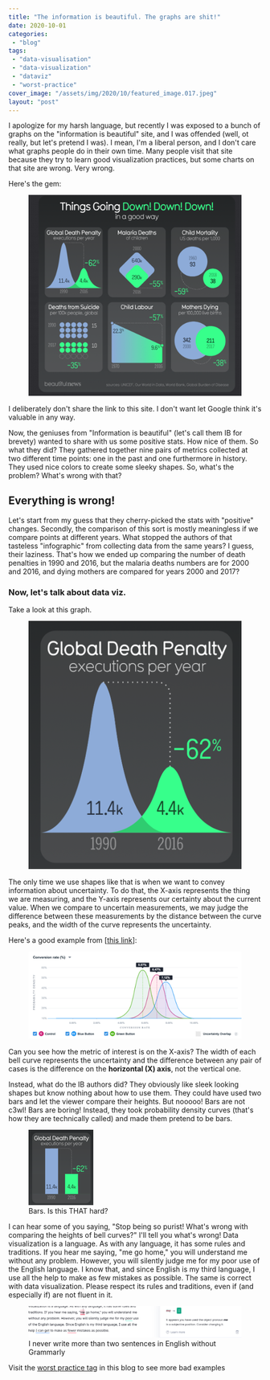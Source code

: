 ```yaml
---
title: "The information is beautiful. The graphs are shit!"
date: 2020-10-01
categories: 
 - "blog"
tags: 
 - "data-visualisation"
 - "data-visualization"
 - "dataviz"
 - "worst-practice"
cover_image: "/assets/img/2020/10/featured_image.017.jpeg"
layout: "post"
---
```


<!-- wp:paragraph -->
I apologize for my harsh language, but recently I was exposed to a bunch of graphs on the "information is beautiful" site, and I was offended (well, ot really, but let's pretend I was). I mean, I'm a liberal person, and I don't care what graphs people do in their own time. Many people visit that site because they try to learn good visualization practices, but some charts on that site are wrong. Very wrong.


<!-- /wp:paragraph -->

<!-- wp:paragraph -->
Here's the gem:<br>


<!-- /wp:paragraph -->

<!-- wp:image {"id":3604,"sizeSlug":"large"} -->
<figure class="wp-block-image size-large"><img src="/assets/img/2020/10/image.png" alt="" class="wp-image-3604"></figure>
<!-- /wp:image -->

<!-- wp:paragraph -->
I deliberately don't share the link to this site. I don't want let Google think it's valuable in any way. 


<!-- /wp:paragraph -->

<!-- wp:paragraph -->
Now, the geniuses from "Information is beautiful" (let's call them IB for brevety) wanted to share with us some positive stats. How nice of them. So what they did? They gathered together nine pairs of metrics collected at two different time points: one in the past and one furthermore in history. They used nice colors to create some sleeky shapes. So, what's the problem? What's wrong with that?


<!-- /wp:paragraph -->

<!-- wp:heading -->
## Everything is wrong!


<!-- /wp:heading -->

<!-- wp:paragraph -->
Let's start from my guess that they cherry-picked the stats with "positive" changes. Secondly, the comparison of this sort is mostly meaningless if we compare points at different years. What stopped the authors of that tasteless "infographic" from collecting data from the same years? I guess, their laziness. That's how we ended up comparing the number of death penalties in 1990 and 2016, but the malaria deaths numbers are for 2000 and 2016, and dying mothers are compared for years 2000 and 2017?


<!-- /wp:paragraph -->

<!-- wp:heading {"level":3} -->
### Now, let's talk about data viz.


<!-- /wp:heading -->

<!-- wp:paragraph -->
Take a look at this graph.


<!-- /wp:paragraph -->

<!-- wp:image {"id":3605,"sizeSlug":"large"} -->
<figure class="wp-block-image size-large"><img src="/assets/img/2020/10/image-1.png" alt="" class="wp-image-3605"></figure>
<!-- /wp:image -->

<!-- wp:paragraph -->
The only time we use shapes like that is when we want to convey information about uncertainty. To do that, the X-axis represents the thing we are measuring, and the Y-axis represents our certainty about the current value. When we compare to uncertain measurements, we may judge the difference between these measurements by the distance between the curve peaks, and the width of the curve represents the uncertainty.


<!-- /wp:paragraph -->

<!-- wp:paragraph -->
Here's a good example from [[this link](https://vwo.com/why-us/technology/bayesian-statistics/)]:


<!-- /wp:paragraph -->

<!-- wp:image {"id":3607,"sizeSlug":"large"} -->
<figure class="wp-block-image size-large"><img src="/assets/img/2020/10/image-2.png" alt="" class="wp-image-3607"></figure>
<!-- /wp:image -->

<!-- wp:paragraph -->
Can you see how the metric of interest is on the X-axis? The width of each bell curve represents the uncertainty and the difference between any pair of cases is the difference on the **horizontal (X) axis**, not the vertical one. 


<!-- /wp:paragraph -->

<!-- wp:paragraph -->
Instead, what do the IB authors did? They obviously like sleek looking shapes but know nothing about how to use them. They could have used two bars and let the viewer compare their heights. But nooooo! Bars are not c3wl! Bars are boring! Instead, they took probability density curves (that's how they are technically called) and made them pretend to be bars.


<!-- /wp:paragraph -->

<!-- wp:image {"align":"right","id":3615,"sizeSlug":"thumbnail"} -->
<div class="wp-block-image"><figure class="alignright size-thumbnail"><img src="/assets/img/2020/10/after.png" alt="" class="wp-image-3615"><figcaption>Bars. Is this THAT hard?</figcaption></figure></div>


<!-- /wp:image -->

<!-- wp:paragraph -->
I can hear some of you saying, "Stop being so purist! What's wrong with comparing the heights of bell curves?" I'll tell you what's wrong! Data visualization is a language. As with any language, it has some rules and traditions. If you hear me saying, "me go home," you will understand me without any problem. However, you will silently judge me for my poor use of the English language. I know that, and since English is my third language, I use all the help to make as few mistakes as possible. The same is correct with data visualization. Please respect its rules and traditions, even if (and especially if) are not fluent in it.


<!-- /wp:paragraph -->

<!-- wp:image {"id":3608,"sizeSlug":"large"} -->
<figure class="wp-block-image size-large"><img src="/assets/img/2020/10/image-3.png" alt="" class="wp-image-3608"><figcaption>I never write more than two sentences in English without Grammarly</figcaption></figure>
<!-- /wp:image -->

<!-- wp:paragraph -->
Visit the [worst practice tag](https://gorelik.net/tag/worst-practice/) in this blog to see more bad examples


<!-- /wp:paragraph -->
